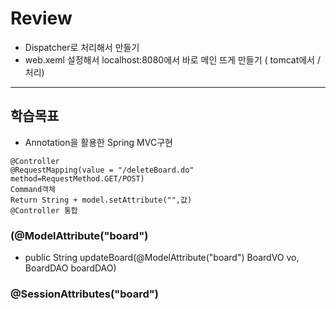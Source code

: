 # Review

- Dispatcher로 처리해서 만들기
- web.xeml 설정해서 localhost:8080에서 바로 메인 뜨게 만들기 ( tomcat에서 / 처리)

-----------------------------------------------------

## 학습목표
- Annotation을 활용한 Spring MVC구현
```
@Controller
@RequestMapping(value = "/deleteBoard.do" method=RequestMethod.GET/POST)
Command객체
Return String + model.setAttribute("",값)
@Controller 통합
```


### (@ModelAttribute("board")
- public String updateBoard(@ModelAttribute("board") BoardVO vo, BoardDAO boardDAO)

### @SessionAttributes("board")
